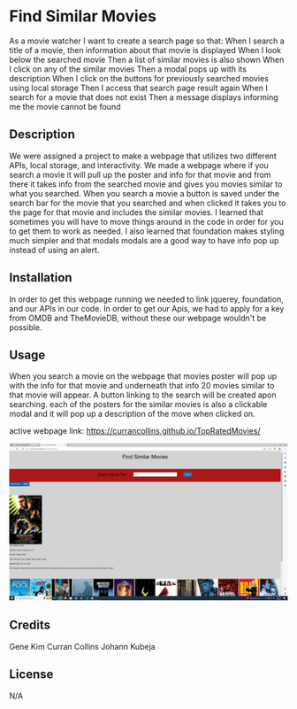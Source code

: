 # Find Similar Movies

As a movie watcher I want to create a search page so that:
When I search a title of a movie, then information about that movie is displayed
When I look below the searched movie
Then a list of similar movies is also shown
When I click on any of the similar movies
Then a modal pops up with its description
When I click on the buttons for previously searched movies using local storage
Then I access that search page result again
When I search for a movie that does not exist
Then a message displays informing me the movie cannot be found

## Description

We were assigned a project to make a webpage that utilizes two different APIs, local storage, and interactivity.
We made a webpage where if you search a movie it will pull up the poster and info for that movie and from there it takes info from the searched movie and gives you movies similar to what you searched. When you search a movie a button is saved under the search bar for the movie that you searched and when clicked it takes you to the page for that movie and includes the similar movies. I learned that sometimes you will have to move things around in the code in order for you to get them to work as needed. I also learned that foundation makes styling much simpler and that modals modals are a good way to have info pop up instead of using an alert.

## Installation

In order to get this webpage running we needed to link jquerey, foundation, and our APIs in our code. In order to get our Apis, we had to apply for a key from OMDB and TheMovieDB, without these our webpage wouldn't be possible.

## Usage

When you search a movie on the webpage that movies poster will pop up with the info for that movie and underneath that info 20 movies similar to that movie will appear. A button linking to the search will be created apon searching. each of the posters for the similar movies is also a clickable modal and it will pop up a description of the move when clicked on.

active webpage link:
https://currancollins.github.io/TopRatedMovies/

![Webpage Image](assets/images/Screenshot.png)

## Credits

Gene Kim
Curran Collins
Johann Kubeja

## License

N/A
